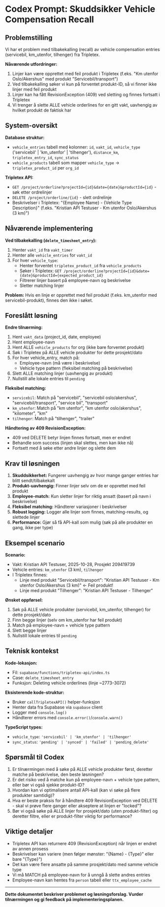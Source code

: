 # Codex Prompt: Skuddsikker Vehicle Compensation Recall

## Problemstilling

Vi har et problem med tilbakekalling (recall) av vehicle compensation entries (servicebil, km_utenfor, tilhenger) fra Tripletex. 

**Nåværende utfordringer:**
1. Linjer kan være opprettet med feil produkt i Tripletex (f.eks. "Km utenfor Oslo/Akershus" med produkt "Servicebil/transport")
2. Ved tilbakekalling søker vi kun på forventet produkt-ID, så vi finner ikke linjer med feil produkt
3. Linjer kan ha fått RevisionException (409) ved sletting og finnes fortsatt i Tripletex
4. Vi trenger å slette ALLE vehicle orderlines for en gitt vakt, uavhengig av hvilket produkt de faktisk har

## System-oversikt

**Database struktur:**
- `vehicle_entries` tabell med kolonner: `id`, `vakt_id`, `vehicle_type` ('servicebil' | 'km_utenfor' | 'tilhenger'), `distance_km`, `tripletex_entry_id`, `sync_status`
- `vehicle_products` tabell som mapper `vehicle_type` → `tripletex_product_id` per `org_id`

**Tripletex API:**
- `GET /project/orderline?projectId={id}&date={date}&productId={id}` - søk etter ordrelinjer
- `DELETE /project/orderline/{id}` - slett ordrelinje
- Beskrivelser i Tripletex: "{Employee Name} - {Vehicle Type Description}" (f.eks. "Kristian API Testuser - Km utenfor Oslo/Akershus (3 km)")

## Nåværende implementering

**Ved tilbakekalling (`delete_timesheet_entry`):**
1. Henter `vakt_id` fra `vakt_timer`
2. Henter alle `vehicle_entries` for `vakt_id`
3. For hver `vehicle_type`:
   - Henter forventet `tripletex_product_id` fra `vehicle_products`
   - Søker i Tripletex: `GET /project/orderline?projectId={id}&date={date}&productId={expected_product_id}`
   - Filtrerer linjer basert på employee-navn og beskrivelse
   - Sletter matching linjer

**Problem:** Hvis en linje er opprettet med feil produkt (f.eks. km_utenfor med servicebil-produkt), finnes den ikke i søket.

## Foreslått løsning

**Endre tilnærming:**
1. Hent `vakt_data` (project_id, date, employee)
2. Hent employee-navn
3. Hent ALLE `vehicle_products` for org (ikke bare forventet produkt)
4. Søk i Tripletex på ALLE vehicle produkter for dette prosjekt/dato
5. For hver vehicle_entry, match på:
   - Employee-navn (må være i beskrivelse)
   - Vehicle type pattern (fleksibel matching på beskrivelse)
6. Slett ALLE matching linjer (uavhengig av produkt)
7. Nullstill alle lokale entries til `pending`

**Fleksibel matching:**
- `servicebil`: Match på "servicebil", "servicebil oslo/akershus", "servicebil/transport", "service bil", "transport"
- `km_utenfor`: Match på "km utenfor", "km utenfor oslo/akershus", "kilometer", "km"
- `tilhenger`: Match på "tilhenger", "trailer"

**Håndtering av 409 RevisionException:**
- 409 ved DELETE betyr linjen finnes fortsatt, men er endret
- Behandle som success (linjen skal slettes, men kan ikke nå)
- Fortsett med å søke etter andre linjer og slette dem

## Krav til løsningen

1. **Skuddsikkerhet:** Fungerer uavhengig av hvor mange ganger entries har blitt sendt/tilbakekalt
2. **Produkt-uavhengig:** Finner linjer selv om de er opprettet med feil produkt
3. **Employee-match:** Kun sletter linjer for riktig ansatt (basert på navn i beskrivelse)
4. **Fleksibel matching:** Håndterer variasjoner i beskrivelser
5. **Robust logging:** Logger alle linjer som finnes, matching-results, og slettede linjer
6. **Performance:** Gjør så få API-kall som mulig (søk på alle produkter en gang, ikke per type)

## Eksempel scenario

**Scenario:**
- Vakt: Kristian API Testuser, 2025-10-28, Prosjekt 209419739
- Vehicle entries: `km_utenfor` (3 km), `tilhenger`
- I Tripletex finnes:
  - Linje med produkt "Servicebil/transport": "Kristian API Testuser - Km utenfor Oslo/Akershus (3 km)" ← Feil produkt!
  - Linje med produkt "Tilhenger": "Kristian API Testuser - Tilhenger"

**Ønsket oppførsel:**
1. Søk på ALLE vehicle produkter (servicebil, km_utenfor, tilhenger) for dette prosjekt/dato
2. Finn begge linjer (selv om km_utenfor har feil produkt)
3. Match på employee-navn + vehicle type pattern
4. Slett begge linjer
5. Nullstill lokale entries til `pending`

## Teknisk kontekst

**Kode-lokasjon:**
- Fil: `supabase/functions/tripletex-api/index.ts`
- Case: `delete_timesheet_entry`
- Funksjon: Deleting vehicle orderlines (linje ~2773-3072)

**Eksisterende kode-struktur:**
- Bruker `callTripletexAPI()` helper-funksjon
- Henter data fra Supabase via `supabase` client
- Logger med `console.log()`
- Håndterer errors med `console.error()`/`console.warn()`

**TypeScript types:**
- `vehicle_type`: `'servicebil' | 'km_utenfor' | 'tilhenger'`
- `sync_status`: `'pending' | 'synced' | 'failed' | 'pending_delete'`

## Spørsmål til Codex

1. Er tilnærmingen med å søke på ALLE vehicle produkter først, deretter matche på beskrivelse, den beste løsningen?
2. Er det risiko ved å matche kun på employee-navn + vehicle type pattern, eller bør vi også sjekke produkt-ID?
3. Hvordan kan vi optimalisere antall API-kall (kan vi søke på flere produkter samtidig)?
4. Hva er beste praksis for å håndtere 409 RevisionException ved DELETE - skal vi prøve flere ganger eller akseptere at linjen er "locked"?
5. Bør vi også søke på ALLE linjer for prosjekt/dato (uten produkt-filter) og deretter filtre, eller er produkt-filter viktig for performance?

## Viktige detaljer

- Tripletex API kan returnere 409 (RevisionException) når linjen er endret av annen prosess
- Beskrivelser kan variere (men følger mønster: "{Name} - {Type}" eller bare "{Type}")
- Det kan være flere ansatte på samme prosjekt/dato med samme vehicle type
- Vi må MATCH på employee-navn for å unngå å slette andres entries
- Employee-navn kan hentes fra `person` tabell eller `ttx_employee_cache`

---

**Dette dokumentet beskriver problemet og løsningsforslag. Vurder tilnærmingen og gi feedback på implementeringsplanen.**




